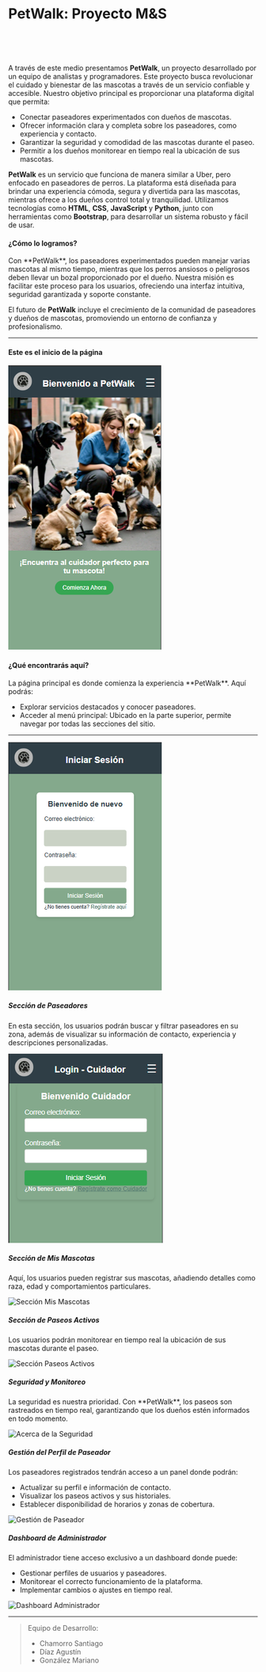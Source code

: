 <h1>PetWalk: Proyecto M&S</h1>
<br>
<br>
<br>

A través de este medio presentamos **PetWalk**, un proyecto desarrollado por un equipo de analistas y programadores. Este proyecto busca revolucionar el cuidado y bienestar de las mascotas a través de un servicio confiable y accesible. Nuestro objetivo principal es proporcionar una plataforma digital que permita:

<ul>
<li>Conectar paseadores experimentados con dueños de mascotas.</li>
<li>Ofrecer información clara y completa sobre los paseadores, como experiencia y contacto.</li>
<li>Garantizar la seguridad y comodidad de las mascotas durante el paseo.</li>
<li>Permitir a los dueños monitorear en tiempo real la ubicación de sus mascotas.</li>
</ul>

**PetWalk** es un servicio que funciona de manera similar a Uber, pero enfocado en paseadores de perros. La plataforma está diseñada para brindar una experiencia cómoda, segura y divertida para las mascotas, mientras ofrece a los dueños control total y tranquilidad. Utilizamos tecnologías como **HTML**, **CSS**, **JavaScript** y **Python**, junto con herramientas como **Bootstrap**, para desarrollar un sistema robusto y fácil de usar.

<h4>¿Cómo lo logramos?</h4>
Con **PetWalk**, los paseadores experimentados pueden manejar varias mascotas al mismo tiempo, mientras que los perros ansiosos o peligrosos deben llevar un bozal proporcionado por el dueño. Nuestra misión es facilitar este proceso para los usuarios, ofreciendo una interfaz intuitiva, seguridad garantizada y soporte constante. 

El futuro de **PetWalk** incluye el crecimiento de la comunidad de paseadores y dueños de mascotas, promoviendo un entorno de confianza y profesionalismo.

---

<h4>Este es el inicio de la página</h4>

![Página de Inicio](imagenes/inicio.png)

<h4>¿Qué encontrarás aquí?</h4>
La página principal es donde comienza la experiencia **PetWalk**. Aquí podrás:
<ul>
<li>Explorar servicios destacados y conocer paseadores.</li>
<li>Acceder al menú principal: Ubicado en la parte superior, permite navegar por todas las secciones del sitio.</li>
</ul>

---

![Menú principal](imagenes/login.png)

<h5>Sección de Paseadores</h5>  
En esta sección, los usuarios podrán buscar y filtrar paseadores en su zona, además de visualizar su información de contacto, experiencia y descripciones personalizadas.  

![Sección de Paseadores](imagenes/login_cuidador.png)

<h5>Sección de Mis Mascotas</h5>  
Aquí, los usuarios pueden registrar sus mascotas, añadiendo detalles como raza, edad y comportamientos particulares. 

![Sección Mis Mascotas](img/mismascotas.png)

<h5>Sección de Paseos Activos</h5>  
Los usuarios podrán monitorear en tiempo real la ubicación de sus mascotas durante el paseo.  

![Sección Paseos Activos](img/paseosactivos.png)

<h5>Seguridad y Monitoreo</h5>  
La seguridad es nuestra prioridad. Con **PetWalk**, los paseos son rastreados en tiempo real, garantizando que los dueños estén informados en todo momento. 

![Acerca de la Seguridad](img/seguridad.png)

<h5>Gestión del Perfil de Paseador</h5>
Los paseadores registrados tendrán acceso a un panel donde podrán:
<ul>
<li>Actualizar su perfil e información de contacto.</li>
<li>Visualizar los paseos activos y sus historiales.</li>
<li>Establecer disponibilidad de horarios y zonas de cobertura.</li>
</ul>

![Gestión de Paseador](img/paseadorpanel.png)

<h5>Dashboard de Administrador</h5>
El administrador tiene acceso exclusivo a un dashboard donde puede:
<ul>
<li>Gestionar perfiles de usuarios y paseadores.</li>
<li>Monitorear el correcto funcionamiento de la plataforma.</li>
<li>Implementar cambios o ajustes en tiempo real.</li>
</ul>

![Dashboard Administrador](img/dashboardadmin.png)

---

> Equipo de Desarrollo:  
> - Chamorro Santiago  
> - Díaz Agustín  
> - González Mariano
